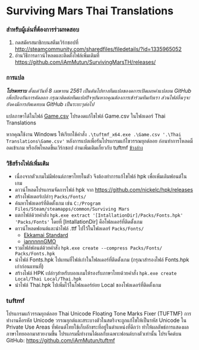 # Surviving Mars Thai Translations
### สำหรับผู้เล่นที่ต้องการร่วมทดสอบ
1. กดสมัครสมาชิกบนสตีมเวิร์กชอปที่ http://steamcommunity.com/sharedfiles/filedetails/?id=1335965052
2. อ่านวิธีการดาวน์โหลดและติดตั้งไฟล์เพิ่มเติมที่ https://github.com/iAmMutun/SurvivingMarsTH/releases/

### การแปล
___โปรดทราบ__ ตั้งแต่วันที่ 8 เมษายน 2561 เป็นต้นไปทางทีมแปลของดการเปิดเผยคำแปลบน GitHub เพื่อป้องกันการคัดลอก กรุณาติดต่อทีมแปลปัจจุบันหากคุณต้องการเข้าร่วมทีมกับเรา ส่วนไฟล์อื่นๆจะยังคงมีการอัพเดทบน GitHub เป็นระยะๆต่อไป_

แปลภาษาได้ในไฟล์ [Game.csv](Game.csv) โปรดงดแก้ไขไฟล์ Game.csv ในโฟลเดอร์ Thai Translations

หากคุณใช้งาน Windows ให้เรียกใช้คำสั่ง `.\tuftmf_x64.exe .\Game.csv '.\Thai Translations\Game.csv'` หลังการแปลเพื่อรันโปรแกรมแก้ไขวรรณยุกต์ลอย ก่อนทำการโหลดม็อดเข้าเกม หรืออัพโหลดขึ้นเวิร์กชอป  อ่านเพิ่มเติมเกี่ยวกับ tuftmf [ข้างล่าง](#tuftmf) 

### วิธีสร้างไฟล์เพิ่มเติม
* เนื่องจากตัวเกมไม่มีฟอนต์ภาษาไทยในตัว จึงต้องทำการแก้ไขไฟล์ hpk เพื่อเพิ่มเติมฟอนต์ในเกม
* ดาวน์โหลดโปรแกรมจัดการไฟล์ hpk จาก https://github.com/nickelc/hpk/releases
* สร้างโฟลเดอร์เปล่าๆ `Packs/Fonts/`
* ค้นหาโฟลเดอร์ที่ติดตั้งเกม เช่น `C:/Program Files/Steam/steamapps/common/Surviving Mars`
* แตกไฟล์ด้วยคำสั่ง `hpk.exe extract '[IntallationDir]/Packs/Fonts.hpk' 'Packs/Fonts'` โดยที่ [IntallationDir] คือโฟลเดอร์ที่ติดตั้งเกม
* ดาวน์โหลดฟอนต์และนำไฟล์ .ttf ไปไว้ในโฟลเดอร์ `Packs/Fonts/`
    * [Ekkamai Standard](http://www.f0nt.com/release/ekkamai-standard/)
    * [iannnnnGMO](http://www.f0nt.com/release/iannnnngmo/)
* รวมไฟล์ฟอนต์ด้วยคำสั่ง `hpk.exe create --compress Packs/Fonts/ Packs/Fonts.hpk`
* นำไฟล์ Fonts.hpk ไปแทนที่ไฟล์เก่าในโฟลเดอร์ที่ติดตั้งเกม (กรุณาสำรองไฟล์ Fonts.hpk เก่าก่อนแทนที่)
* สร้างไฟล์ HPK เปล่าๆสำหรับบอกเกมให้รองรับภาษาไทยด้วยคำสั่ง `hpk.exe create Local/Thai Local/Thai.hpk`
* นำไฟล์ Thai.hpk ไปเพิ่มไว้ในโฟลเดอร์ย่อย Local ของโฟลเดอร์ที่ติดตั้งเกม

### tuftmf
โปรแกรมแก้วรรณยุกต์ลอย Thai Unicode Floating Tone Marks Fixer (TUFTMF) การทำงานคือรหัส Unicode วรรณยุกต์และสระบางตัวในสตริงจะถูกแก้ไขให้เป็นรหัส Unicode ใน Private Use Areas ที่ฟอนต์ไทยใช้เก็บอักขระที่อยู่ในตำแหน่งที่ดีกว่า ทำให้ผลลัพธ์การแสดงผลภาษาไทยออกมาสวยงามขึ้น โปรแกรมนี้ทำงานได้ผลกับเฉพาะฟอนต์บางตัวเท่านั้น 
โปรเจ็คต์บน GitHub: https://github.com/iAmMutun/tuftmf
